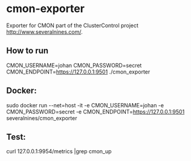# cmon-exporter
Exporter for CMON part of the ClusterControl project http://www.severalnines.com/.


## How to run
CMON_USERNAME=johan CMON_PASSWORD=secret CMON_ENDPOINT=https://127.0.0.1:9501 ./cmon_exporter

## Docker:
sudo docker run --net=host -it  -e CMON_USERNAME=johan -e CMON_PASSWORD=secret -e CMON_ENDPOINT=https://127.0.0.1:9501  severalnines/cmon_exporter

## Test:
curl 127.0.0.1:9954/metrics |grep cmon_up
